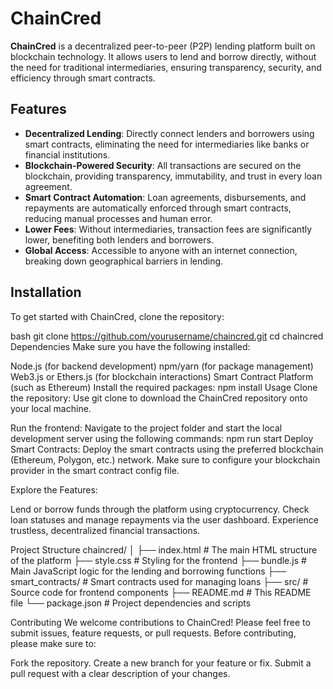 # ChainCred

**ChainCred** is a decentralized peer-to-peer (P2P) lending platform built on blockchain technology. It allows users to lend and borrow directly, without the need for traditional intermediaries, ensuring transparency, security, and efficiency through smart contracts.

## Features

- **Decentralized Lending**: Directly connect lenders and borrowers using smart contracts, eliminating the need for intermediaries like banks or financial institutions.
- **Blockchain-Powered Security**: All transactions are secured on the blockchain, providing transparency, immutability, and trust in every loan agreement.
- **Smart Contract Automation**: Loan agreements, disbursements, and repayments are automatically enforced through smart contracts, reducing manual processes and human error.
- **Lower Fees**: Without intermediaries, transaction fees are significantly lower, benefiting both lenders and borrowers.
- **Global Access**: Accessible to anyone with an internet connection, breaking down geographical barriers in lending.

## Installation

To get started with ChainCred, clone the repository:

bash
git clone https://github.com/yourusername/chaincred.git
cd chaincred
Dependencies
Make sure you have the following installed:

Node.js (for backend development)
npm/yarn (for package management)
Web3.js or Ethers.js (for blockchain interactions)
Smart Contract Platform (such as Ethereum)
Install the required packages:
npm install
Usage
Clone the repository:
Use git clone to download the ChainCred repository onto your local machine.

Run the frontend:
Navigate to the project folder and start the local development server using the following commands:
npm run start
Deploy Smart Contracts:
Deploy the smart contracts using the preferred blockchain (Ethereum, Polygon, etc.) network. Make sure to configure your blockchain provider in the smart contract config file.

Explore the Features:

Lend or borrow funds through the platform using cryptocurrency.
Check loan statuses and manage repayments via the user dashboard.
Experience trustless, decentralized financial transactions.

Project Structure
chaincred/
│
├── index.html           # The main HTML structure of the platform
├── style.css            # Styling for the frontend
├── bundle.js            # Main JavaScript logic for the lending and borrowing functions
├── smart_contracts/     # Smart contracts used for managing loans
├── src/                 # Source code for frontend components
├── README.md            # This README file
└── package.json         # Project dependencies and scripts

Contributing
We welcome contributions to ChainCred! Please feel free to submit issues, feature requests, or pull requests. Before contributing, please make sure to:

Fork the repository.
Create a new branch for your feature or fix.
Submit a pull request with a clear description of your changes.
